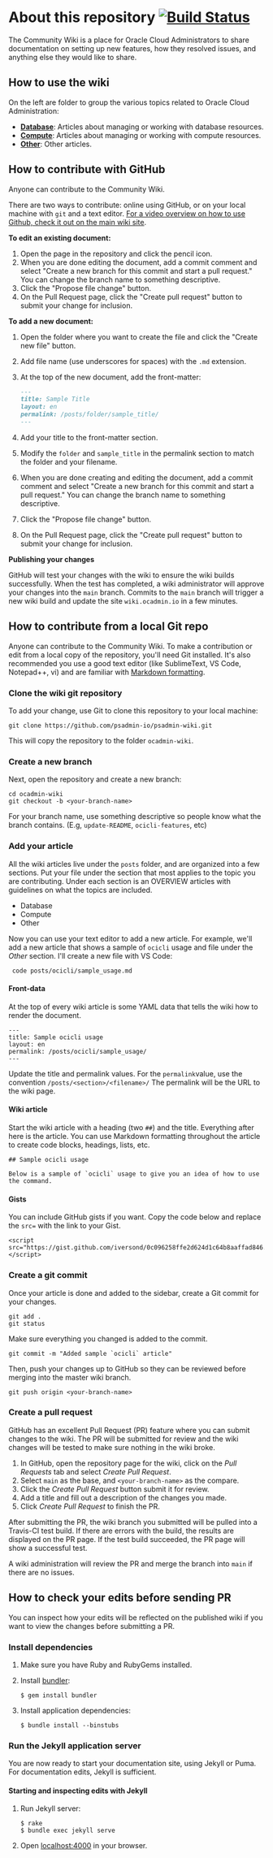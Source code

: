 # About this repository [![Build Status](https://travis-ci.org/psadmin-io/ocadmin-wiki.svg?branch=master)](https://travis-ci.org/psadmin-io/ocadmin-wiki)

The Community Wiki is a place for Oracle Cloud Administrators to share documentation on setting up new features, how they resolved issues, and anything else they would like to share.

## How to use the wiki

On the left are folder to group the various topics related to Oracle Cloud Administration:

* **[Database](database/database.md)**: Articles about managing or working with database resources.
* **[Compute](compute/compute.md)**: Articles about managing or working with compute resources.
* **[Other](other/other.md)**: Other articles.

## How to contribute with GitHub

Anyone can contribute to the Community Wiki.

There are two ways to contribute: online using GitHub, or on your local machine with `git` and a text editor. [For a video overview on how to use Github, check it out on the main wiki site](https://wiki.psadmin.io).

**To edit an existing document:**

1. Open the page in the repository and click the pencil icon. 
1. When you are done editing the document, add a commit comment and select "Create a new branch for this commit and start a pull request." You can change the branch name to something descriptive. 
1. Click the "Propose file change" button.
1. On the Pull Request page, click the "Create pull request" button to submit your change for inclusion.

**To add a new document:**

1. Open the folder where you want to create the file and click the "Create new file" button.
1. Add file name (use underscores for spaces) with the `.md` extension.
1. At the top of the new document, add the front-matter:

    ```markdown
    ---
    title: Sample Title
    layout: en
    permalink: /posts/folder/sample_title/
    ---
    ```
        
1. Add your title to the front-matter section.
1. Modify the `folder` and `sample_title` in the permalink section to match the folder and your filename.
1. When you are done creating and editing the document, add a commit comment and select "Create a new branch for this commit and start a pull request." You can change the branch name to something descriptive.
1. Click the "Propose file change" button.
1. On the Pull Request page, click the "Create pull request" button to submit your change for inclusion.

**Publishing your changes**

GitHub will test your changes with the wiki to ensure the wiki builds successfully. When the test has completed, a wiki administrator will approve your changes into the `main` branch. Commits to the `main` branch will trigger a new wiki build and update the site `wiki.ocadmin.io` in a few minutes.

## How to contribute from a local Git repo

Anyone can contribute to the Community Wiki. To make a contribution or edit from a local copy of the repository, you'll need Git installed. It's also recommended you use a good text editor (like SublimeText, VS Code, Notepad++, vi) and are familiar with [Markdown formatting](https://guides.github.com/features/mastering-markdown/). 

### Clone the wiki git repository

To add your change, use Git to clone this repository to your local machine:

    git clone https://github.com/psadmin-io/psadmin-wiki.git

This will copy the repository to the folder `ocadmin-wiki`. 

### Create a new branch

Next, open the repository and create a new branch:

    cd ocadmin-wiki
    git checkout -b <your-branch-name>

For your branch name, use something descriptive so people know what the branch contains. (E.g, `update-README`, `ocicli-features`, etc)

### Add your article

All the wiki articles live under the `posts` folder, and are organized into a few sections. Put your file under the section that most applies to the topic you are contributing. Under each section is an OVERVIEW articles with guidelines on what the topics are included.

* Database
* Compute
* Other

Now you can use your text editor to add a new article. For example, we'll add a new article that shows a sample of `ocicli` usage and file under the *Other* section. I'll create a new file with VS Code:

     code posts/ocicli/sample_usage.md

#### Front-data

At the top of every wiki article is some YAML data that tells the wiki how to render the document.

    ---
    title: Sample ocicli usage
    layout: en
    permalink: /posts/ocicli/sample_usage/
    ---

Update the title and permalink values. For the `permalink`value, use the convention `/posts/<section>/<filename>/` The permalink will be the URL to the wiki page.

#### Wiki article

Start the wiki article with a heading (two `##`) and the title. Everything after here is the article. You can use Markdown formatting throughout the article to create code blocks, headings, lists, etc.

    ## Sample ocicli usage

    Below is a sample of `ocicli` usage to give you an idea of how to use the command.

#### Gists

You can include GitHub gists if you want. Copy the code below and replace the `src=` with the link to your Gist.

    <script src="https://gist.github.com/iversond/0c096258ffe2d624d1c64b8aaffad846.js"> </script>

### Create a git commit

Once your article is done and added to the sidebar, create a Git commit for your changes.

    git add .
    git status 

Make sure everything you changed is added to the commit.

    git commit -m "Added sample `ocicli` article"

Then, push your changes up to GitHub so they can be reviewed before merging into the master wiki branch.

    git push origin <your-branch-name>

### Create a pull request

GitHub has an excellent Pull Request (PR) feature where you can submit changes to the wiki. The PR will be submitted for review and the wiki changes will be tested to make sure nothing in the wiki broke.

1. In GitHub, open the repository page for the wiki, click on the *Pull Requests* tab and select *Create Pull Request*.
1. Select `main` as the base, and `<your-branch-name>` as the compare.
1. Click the *Create Pull Request* button submit it for review.
1. Add a title and fill out a description of the changes you made.
1. Click *Create Pull Request* to finish the PR. 

After submitting the PR, the wiki branch you submitted will be pulled into a Travis-CI test build. If there are errors with the build, the results are displayed on the PR page. If the test build succeeded, the PR page will show a successful test.

A wiki administration will review the PR and merge the branch into `main` if there are no issues.

## How to check your edits before sending PR

You can inspect how your edits will be reflected on the published wiki if you want to view the changes before submitting a PR. 

### Install dependencies

1. Make sure you have Ruby and RubyGems installed.

1. Install [bundler](http://bundler.io/):

    ```sh-session
    $ gem install bundler
    ```

1. Install application dependencies:

    ```sh-session
    $ bundle install --binstubs
    ```

### Run the Jekyll application server

You are now ready to start your documentation site, using Jekyll or Puma.
For documentation edits, Jekyll is sufficient.

#### Starting and inspecting edits with Jekyll

1. Run Jekyll server:

    ```sh-session
    $ rake
    $ bundle exec jekyll serve
    ```

1. Open [localhost:4000](http://localhost:4000/) in your browser.

